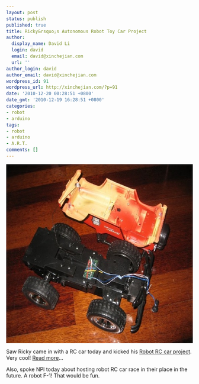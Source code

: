```yaml
---
layout: post
status: publish
published: true
title: Ricky&rsquo;s Autonomous Robot Toy Car Project
author:
  display_name: David Li
  login: david
  email: david@xinchejian.com
  url: ''
author_login: david
author_email: david@xinchejian.com
wordpress_id: 91
wordpress_url: http://xinchejian.com/?p=91
date: '2010-12-20 00:28:51 +0800'
date_gmt: '2010-12-19 16:28:51 +0800'
categories:
- robot
- arduino
tags:
- robot
- arduino
- A.R.T.
comments: []
---
```

<p><img style="display: block; margin-left: auto; margin-right: auto;" title="untitled.jpg" src="/uploads/2010/12/untitled.jpg" border="0" alt="untitled.jpg" width="600" height="484" /></p>
<p>Saw Ricky came in with a RC car today and kicked his <a href="http://www.google.com/buzz/rngadam/bh8stzNfvTb/Autonomous-Robot-Toy-Car-ProjectExecutive-summary">Robot RC car project</a>. Very cool! <a href="http://xinchejian.com/?page_id=73">Read more</a>...</p>
<p>Also, spoke NPI today about hosting robot RC car race in their place in the future. A robot F-1! That would be fun.</p>
